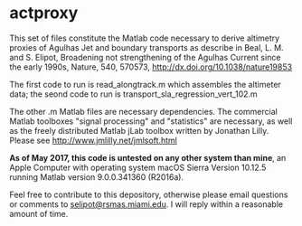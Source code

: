 # actproxy

This set of files constitute the Matlab code necessary to derive altimetry proxies of Agulhas Jet and boundary transports as describe in  Beal, L. M. and S. Elipot, Broadening not strengthening of the Agulhas Current since the early 1990s, Nature, 540, 570573, http://dx.doi.org/10.1038/nature19853

The first code to run is read_alongtrack.m which assembles the altimeter data; the seond code to run is transport_sla_regression_vert_102.m

The other .m Matlab files are necessary dependencies. The commercial Matlab toolboxes "signal processing" and "statistics" are necessary, as well as the freely distributed Matlab jLab toolbox written by Jonathan Lilly. Please see http://www.jmlilly.net/jmlsoft.html 

**As of May 2017, this code is untested on any other system than mine**, an Apple Computer with operating system macOS Sierra Version 10.12.5 running Matlab version 9.0.0.341360 (R2016a).

Feel free to contribute to this depository, otherwise please email questions or comments to selipot@rsmas.miami.edu. I will reply within a reasonable amount of time. 
